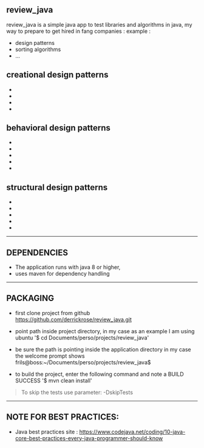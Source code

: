 review_java
------------------------------------------------------------------------------------------------------
review_java is a simple java app to test libraries and algorithms in java, my way to prepare to get hired in fang companies :
example :
* design patterns
* sorting algorithms
* ...

creational design patterns 
------------------------------------------------------------------------------------------------------
*
*
*
*

behavioral design patterns 
------------------------------------------------------------------------------------------------------
*
*
*
*
*

structural design patterns 
------------------------------------------------------------------------------------------------------
*
*
*
*
*

---------------------------------------------

DEPENDENCIES
------------------------------------------------------------------------------------------------------
* The application runs with java 8 or higher,
* uses maven for dependency handling

------------------------------------------------------------------------------------------------------
PACKAGING
------------------------------------------------------------------------------------------------------
* first clone project from github
https://github.com/derrickrose/review_java.git

* point path inside project directory, in my case as an example I am using ubuntu
'$ cd Documents/perso/projects/review_java'

* be sure the path is pointing inside the application directory
in my case the welcome prompt shows frils@boss:~/Documents/perso/projects/review_java$

* to build the project, enter the following command and note a BUILD SUCCESS
'$ mvn clean install'
> To skip the tests use parameter: -DskipTests

------------------------------------------------------------------------------------------------------
NOTE FOR BEST PRACTICES:
------------------------------------------------------------------------------------------------------
* Java best practices site : https://www.codejava.net/coding/10-java-core-best-practices-every-java-programmer-should-know
